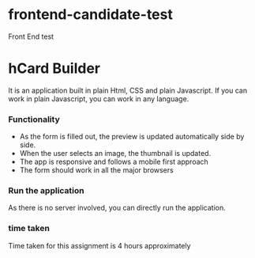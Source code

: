 # frontend-candidate-test
Front End test

# hCard Builder
It is an application built in plain Html, CSS and plain Javascript. If you can work in plain Javascript, you can work in any language.

### Functionality

* As the form is filled out, the preview is updated automatically side by side.
* When the user selects an image, the thumbnail is updated.
* The app is responsive and follows a mobile first approach
* The form should work in all the major browsers


### Run the application
As there is no server involved, you can directly run the application.

### time taken
Time taken for this assignment is 4 hours approximately
